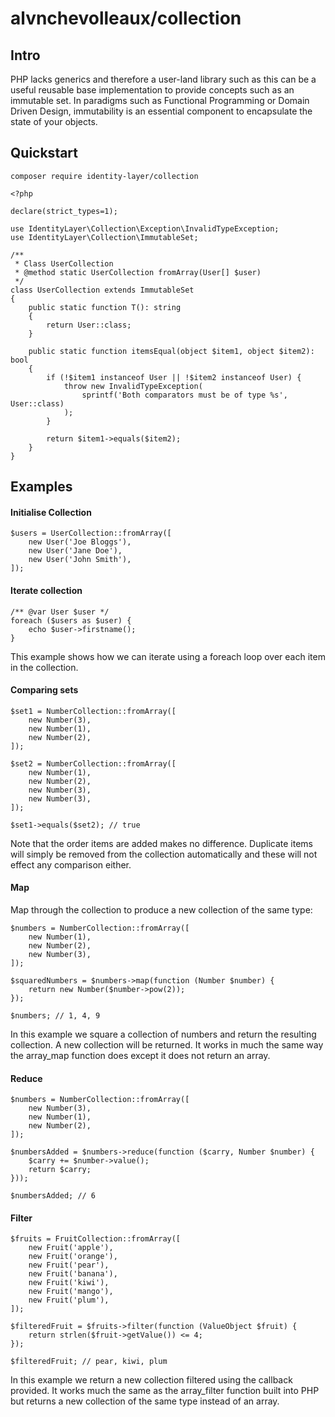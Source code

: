 # alvnchevolleaux/collection

## Intro
PHP lacks generics and therefore a user-land library such as this can be a useful reusable base implementation 
to provide concepts such as an immutable set. In paradigms such as Functional Programming or Domain Driven Design, 
immutability is an essential component to encapsulate the state of your objects.

## Quickstart
`composer require identity-layer/collection`
```
<?php

declare(strict_types=1);

use IdentityLayer\Collection\Exception\InvalidTypeException;
use IdentityLayer\Collection\ImmutableSet;

/**
 * Class UserCollection
 * @method static UserCollection fromArray(User[] $user)
 */
class UserCollection extends ImmutableSet
{
    public static function T(): string
    {
        return User::class;
    }

    public static function itemsEqual(object $item1, object $item2): bool
    {
        if (!$item1 instanceof User || !$item2 instanceof User) {
            throw new InvalidTypeException(
                sprintf('Both comparators must be of type %s', User::class)
            );
        }

        return $item1->equals($item2);
    }
}
```
## Examples

#### Initialise Collection
```
$users = UserCollection::fromArray([
    new User('Joe Bloggs'),
    new User('Jane Doe'),
    new User('John Smith'),
]);
```
#### Iterate collection
```
/** @var User $user */
foreach ($users as $user) {
    echo $user->firstname();
}
```
This example shows how we can iterate using a foreach loop over each item in the collection.

#### Comparing sets
```
$set1 = NumberCollection::fromArray([
    new Number(3),
    new Number(1),
    new Number(2),
]);

$set2 = NumberCollection::fromArray([
    new Number(1),
    new Number(2),
    new Number(3),
    new Number(3),
]);

$set1->equals($set2); // true
```
Note that the order items are added makes no difference. Duplicate items will simply be removed from the 
collection automatically and these will not effect any comparison either.

#### Map
Map through the collection to produce a new collection of the same type:
```
$numbers = NumberCollection::fromArray([
    new Number(1),
    new Number(2),
    new Number(3),
]);

$squaredNumbers = $numbers->map(function (Number $number) {
    return new Number($number->pow(2));
});

$numbers; // 1, 4, 9
```
In this example we square a collection of numbers and return the resulting collection. A new collection will be
returned. It works in much the same way the array_map function does except it does not return an array.

#### Reduce
```
$numbers = NumberCollection::fromArray([
    new Number(3),
    new Number(1),
    new Number(2),
]);

$numbersAdded = $numbers->reduce(function ($carry, Number $number) {
    $carry += $number->value();
    return $carry;
}));

$numbersAdded; // 6
```

#### Filter
```
$fruits = FruitCollection::fromArray([
    new Fruit('apple'),
    new Fruit('orange'),
    new Fruit('pear'),
    new Fruit('banana'),
    new Fruit('kiwi'),
    new Fruit('mango'),
    new Fruit('plum'),
]);

$filteredFruit = $fruits->filter(function (ValueObject $fruit) {
    return strlen($fruit->getValue()) <= 4;
});

$filteredFruit; // pear, kiwi, plum
```
In this example we return a new collection filtered using the callback provided. It works much the same as the 
array_filter function built into PHP but returns a new collection of the same type instead of an array.